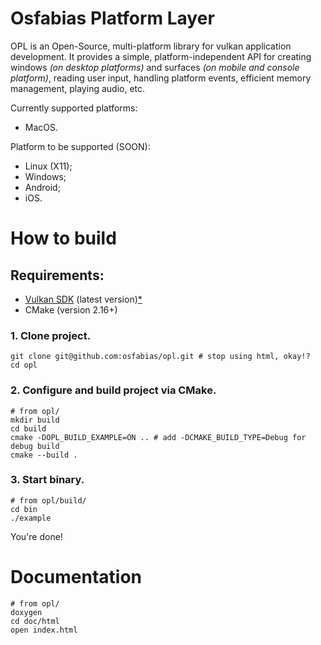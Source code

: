 # Osfabias Platform Layer
OPL is an Open-Source, multi-platform library for vulkan application 
development. It provides a simple, platform-independent API for
creating windows *(on desktop platforms)* and surfaces *(on mobile and
console platform)*, reading user input, handling platform events,
efficient memory management, playing audio, etc.

Currently supported platforms:
- MacOS.

Platform to be supported (SOON):
- Linux (X11);
- Windows;
- Android;
- iOS.

# How to build
## Requirements:
- [Vulkan SDK](https://vulkan.lunarg.com/sdk/home) (latest version)[*](https://github.com/osfabias/opl/issues/1)
- CMake (version 2.16+)

### 1. Clone project.
```shell
git clone git@github.com:osfabias/opl.git # stop using html, okay!?
cd opl
```

### 2. Configure and build project via CMake.
```shell
# from opl/
mkdir build
cd build
cmake -DOPL_BUILD_EXAMPLE=ON .. # add -DCMAKE_BUILD_TYPE=Debug for debug build
cmake --build .
```

### 3. Start binary.
```shell
# from opl/build/
cd bin
./example
```

You're done!

# Documentation
```shell
# from opl/
doxygen
cd doc/html
open index.html
```
